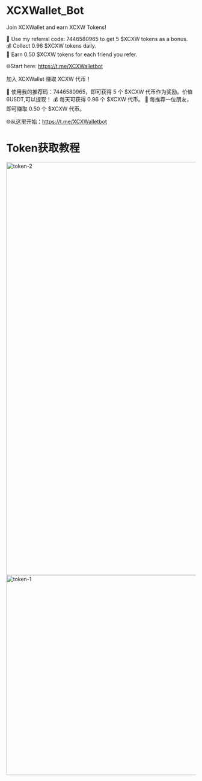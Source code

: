 # XCXWallet_Bot

Join XCXWallet and earn XCXW Tokens!

🎁 Use my referral code: 7446580965  to get 5 $XCXW tokens as a bonus.  
💰 Collect 0.96 $XCXW tokens daily.  
🤝 Earn 0.50 $XCXW tokens for each friend you refer.

🌐Start here: https://t.me/XCXWalletbot

加入 XCXWallet 赚取 XCXW 代币！

🎁 使用我的推荐码：7446580965，即可获得 5 个 $XCXW 代币作为奖励。价值6USDT,可以提现！
💰 每天可获得 0.96 个 $XCXW 代币。
🤝 每推荐一位朋友，即可赚取 0.50 个 $XCXW 代币。

🌐从这里开始：https://t.me/XCXWalletbot

# Token获取教程

<img width="1238" height="1095" alt="token-2" src="https://github.com/user-attachments/assets/2afc9e78-689b-4743-b98a-5dc44d0eb8f9" />


<img width="1137" height="530" alt="token-1" src="https://github.com/user-attachments/assets/38475b25-a8ba-4a60-9ecd-0a304149078d" />
